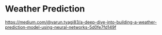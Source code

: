 # Weather Prediction
https://medium.com/@varun.tyagi83/a-deep-dive-into-building-a-weather-prediction-model-using-neural-networks-5d0fe7fd149f
